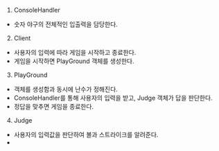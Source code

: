 1. ConsoleHandler
- 숫자 야구의 전체적인 입출력을 담당한다.
2. Client
- 사용자의 입력에 따라 게임을 시작하고 종료한다. 
- 게임을 시작하면 PlayGround 객체를 생성한다.
3. PlayGround
- 객체를 생성함과 동시에 난수가 정해진다. 
- ConsoleHandler를 통해 사용자의 입력을 받고, Judge 객체가 답을 판단한다. 
- 정답을 맞추면 게임을 종료한다.
4. Judge
- 사용자의 입력값을 판단하여 볼과 스트라이크를 알려준다.
- 